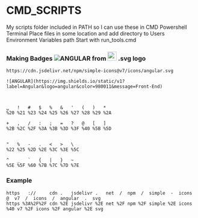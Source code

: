 # CMD_SCRIPTS
My scripts folder included in PATH so I can use these in CMD Powershell Terminal
Place files in some location and add directory to Users Environment Variables path
Start with run_tools.cmd


### Making Badges ![ANGULAR](https://img.shields.io/static/v1?label=Angular&logo=angular&color=980011&message=Front-End) from <img height="24" width="24" src="https://cdn.jsdelivr.net/npm/simple-icons@v7/icons/angular.svg" /> .svg logo

```
https://cdn.jsdelivr.net/npm/simple-icons@v7/icons/angular.svg  

![ANGULAR](https://img.shields.io/static/v1?label=Angular&logo=angular&color=980011&message=Front-End)
```


```
                        
                         
␣	!	#	$	%	&	'	(	)	*	
%20	%21	%23	%24	%25	%26	%27	%28	%29	%2A	

+	,	/	:	;	=	?	@	[	]
%2B	%2C	%2F	%3A	%3B	%3D	%3F	%40	%5B	%5D

                
"	%	-	.	<	>	\		
%22	%25	%2D	%2E	%3C	%3E	%5C	

^	_	`	{	|	}	~
%5E	%5F	%60	%7B	%7C	%7D	%7E

```
### Example
```
https   ://     cdn .   jsdelivr .   net  /  npm  /  simple  -  icons  @  v7  /  icons  /  angular  .  svg        
https %3A%2F%2F cdn %2E jsdelivr %2E net %2F npm %2F simple %2E icons %40 v7 %2F icons %2F angular %2E svg

```
